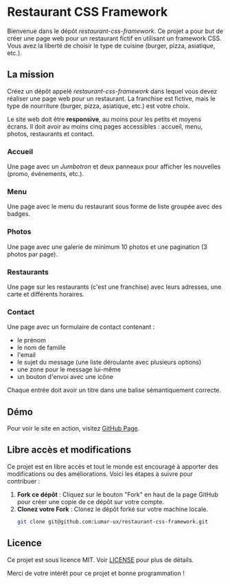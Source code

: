 # Restaurant CSS Framework

Bienvenue dans le dépôt *restaurant-css-framework*. Ce projet a pour but de créer une page web pour un restaurant fictif en utilisant un framework CSS. Vous avez la liberté de choisir le type de cuisine (burger, pizza, asiatique, etc.). 

## La mission

Créez un dépôt appelé *restaurant-css-framework* dans lequel vous devez réaliser une page web pour un restaurant. La franchise est fictive, mais le type de nourriture (burger, pizza, asiatique, etc.) est votre choix.

Le site web doit être **responsive**, au moins pour les petits et moyens écrans. Il doit avoir au moins cinq pages accessibles : accueil, menu, photos, restaurants et contact.

### Accueil

Une page avec un *Jumbotron* et deux panneaux pour afficher les nouvelles (promo, événements, etc.).

### Menu

Une page avec le menu du restaurant sous forme de liste groupée avec des badges.

### Photos

Une page avec une galerie de minimum 10 photos et une pagination (3 photos par page).

### Restaurants

Une page sur les restaurants (c'est une franchise) avec leurs adresses, une carte et différents horaires.

### Contact

Une page avec un formulaire de contact contenant :
- le prénom
- le nom de famille
- l'email
- le sujet du message (une liste déroulante avec plusieurs options)
- une zone pour le message lui-même
- un bouton d'envoi avec une icône

Chaque entrée doit avoir un titre dans une balise sémantiquement correcte.

## Démo

Pour voir le site en action, visitez [GitHub Page](https://lumar-ux.github.io/restaurant-css-framework/).

## Libre accès et modifications

Ce projet est en libre accès et tout le monde est encouragé à apporter des modifications ou des améliorations. Voici les étapes à suivre pour contribuer :

1. **Fork ce dépôt** : Cliquez sur le bouton "Fork" en haut de la page GitHub pour créer une copie de ce dépôt sur votre compte.
2. **Clonez votre Fork** : Clonez le dépôt forké sur votre machine locale.
   ```bash
   git clone git@github.com:Lumar-ux/restaurant-css-framework.git
## Licence

Ce projet est sous licence MIT. Voir [LICENSE](https://opensource.org/license/mit) pour plus de détails.

Merci de votre intérêt pour ce projet et bonne programmation !
